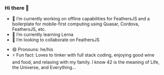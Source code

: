 ### Hi there 👋

<!--
**mhillerstrom/mhillerstrom** is a ✨ _special_ ✨ repository because its `README.md` (this file) appears on your GitHub profile.
-->
- 🔭 I’m currently working on offline capabilities for FeathersJS and a boilerplate for mobile-first computing using Quasar, Cordova, FeathersJS, etc.
- 🌱 I’m currently learning Lerna
- 👯 I’m looking to collaborate on FeathersJS
<!--
- 🤔 I’m looking for help with ...
- 💬 Ask me about ...
- 📫 How to reach me: TBD
-->
- 😄 Pronouns: he/his
- ⚡ Fun fact: Loves to tinker with full stack coding, enjoying good wine and food, and relaxing with my family. I know 42 is the meaning of Life, the Universe, and Everything...
